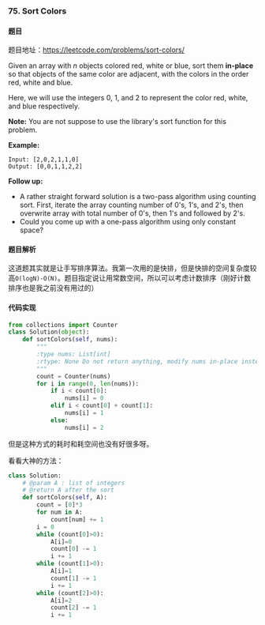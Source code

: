 ### 75. Sort Colors

#### 题目

题目地址：https://leetcode.com/problems/sort-colors/

Given an array with *n* objects colored red, white or blue, sort them **in-place** so that objects of the same color are adjacent, with the colors in the order red, white and blue.

Here, we will use the integers 0, 1, and 2 to represent the color red, white, and blue respectively.

**Note:** You are not suppose to use the library's sort function for this problem.

**Example:**

```shell
Input: [2,0,2,1,1,0]
Output: [0,0,1,1,2,2]
```

**Follow up:**

- A rather straight forward solution is a two-pass algorithm using counting sort.
  First, iterate the array counting number of 0's, 1's, and 2's, then overwrite array with total number of 0's, then 1's and followed by 2's.
- Could you come up with a one-pass algorithm using only constant space?

#### 题目解析

这道题其实就是让手写排序算法。我第一次用的是快排，但是快排的空间复杂度较高`O(logN)-O(N)`。题目指定说让用常数空间，所以可以考虑计数排序（刚好计数排序也是我之前没有用过的）

#### 代码实现

```python
from collections import Counter
class Solution(object):
    def sortColors(self, nums):
        """
        :type nums: List[int]
        :rtype: None Do not return anything, modify nums in-place instead.
        """
        count = Counter(nums)
        for i in range(0, len(nums)):
            if i < count[0]:
                nums[i] = 0
            elif i < count[0] + count[1]:
                nums[i] = 1
            else:
                nums[i] = 2
```

但是这种方式的耗时和耗空间也没有好很多呀。

看看大神的方法：

```python
class Solution:
    # @param A : list of integers
    # @return A after the sort
    def sortColors(self, A):
        count = [0]*3
        for num in A:
            count[num] += 1
        i = 0
        while (count[0]>0):
            A[i]=0
            count[0] -= 1
            i += 1
        while (count[1]>0):
            A[i]=1
            count[1] -= 1
            i += 1
        while (count[2]>0):
            A[i]=2
            count[2] -= 1
            i += 1
```

